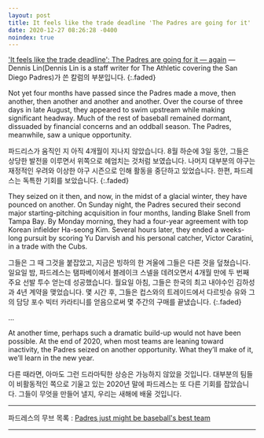 ```yaml
---
layout: post
title: It feels like the trade deadline 'The Padres are going for it'
date: 2020-12-27 08:26:28 -0400
noindex: true
---
```


['It feels like the trade deadline': The Padres are going for it — again](https://theathletic.com/2284107/2020/12/24/josh-bell-trade-washington-nationals-pittsburgh-pirates/) &mdash; Dennis Lin(Dennis Lin is a staff writer for The Athletic covering the San Diego Padres)가 쓴 칼럼의 부분입니다.
{:.faded}

Not yet four months have passed since the Padres made a move, then another, then another and another and another. Over the course of three days in late August, they appeared to swim upstream while making significant headway. Much of the rest of baseball remained dormant, dissuaded by financial concerns and an oddball season. The Padres, meanwhile, saw a unique opportunity.

파드리스가 움직인 지 아직 4개월이 지나지 않았습니다. 8월 하순에 3일 동안, 그들은 상당한 발전을 이루면서 위쪽으로 헤엄치는 것처럼 보였습니다. 나머지 대부분의 야구는 재정적인 우려와 이상한 야구 시즌으로 인해 활동을 중단하고 있었습니다. 한편, 파드레스는 독특한 기회를 보았습니다.
{:.faded}

They seized on it then, and now, in the midst of a glacial winter, they have pounced on another. On Sunday night, the Padres secured their second major starting-pitching acquisition in four months, landing Blake Snell from Tampa Bay. By Monday morning, they had a four-year agreement with top Korean infielder Ha-seong Kim. Several hours later, they ended a weeks-long pursuit by scoring Yu Darvish and his personal catcher, Victor Caratini, in a trade with the Cubs.

그들은 그 때 그것을 붙잡았고, 지금은 빙하의 한 겨울에 그들은 다른 것을 덮쳤습니다. 일요일 밤, 파드레스는 탬파베이에서 블레이크 스넬을 데려오면서 4개월 만에 두 번째 주요 선발 투수 얻는데 성공했습니다. 월요일 아침, 그들은 한국의 최고 내야수인 김하성과 4년 계약을 맺었습니다. 몇 시간 후, 그들은 컵스와의 트레이드에서 다르빗슈 유와 그의 담당 포수 빅터 카라티니를 얻음으로써 몇 주간의 구매를 끝냈습니다.
{:.faded}

...

At another time, perhaps such a dramatic build-up would not have been possible. At the end of 2020, when most teams are leaning toward inactivity, the Padres seized on another opportunity. What they’ll make of it, we’ll learn in the new year.

다른 때라면, 아마도 그런 드라마틱한 상승은 가능하지 않았을 것입니다. 대부분의 팀들이 비활동적인 쪽으로 기울고 있는 2020년 말에 파드레스는 또 다른 기회를 잡았습니다. 그들이 무엇을 만들어 낼지, 우리는 새해에 배울 것입니다.

---

파드레스의 무브 목록
: [Padres just might be baseball's best team](https://numberblackh.github.io/column/2020-12-29-Padres-just-might-be-baseball's-best-team/)

---
